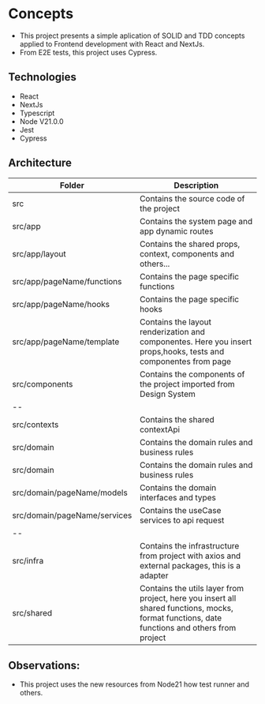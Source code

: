# Concepts

- This project presents a simple aplication of SOLID and TDD concepts applied to Frontend development with React and NextJs.
- From E2E tests, this project uses Cypress.

## Technologies

- React
- NextJs
- Typescript
- Node V21.0.0
- Jest
- Cypress

## Architecture

| Folder                       | Description                                                                                                                                  |
| ---------------------------- | -------------------------------------------------------------------------------------------------------------------------------------------- |
| src                          | Contains the source code of the project                                                                                                      |
| src/app                      | Contains the system page and app dynamic routes                                                                                              |
| src/app/layout               | Contains the shared props, context, components and others...                                                                                 |
| src/app/pageName/functions   | Contains the page specific functions                                                                                                         |
| src/app/pageName/hooks       | Contains the page specific hooks                                                                                                             |
| src/app/pageName/template    | Contains the layout renderization and componentes. Here you insert props,hooks, tests and componentes from page                              |
| src/components               | Contains the components of the project imported from Design System                                                                           |
| --                           |
| src/contexts                 | Contains the shared contextApi                                                                                                               |
| src/domain                   | Contains the domain rules and business rules                                                                                                 |
| src/domain                   | Contains the domain rules and business rules                                                                                                 |
| src/domain/pageName/models   | Contains the domain interfaces and types                                                                                                     |
| src/domain/pageName/services | Contains the useCase services to api request                                                                                                 |
| --                           |
| src/infra                    | Contains the infrastructure from project with axios and external packages, this is a adapter                                                 |
| src/shared                   | Contains the utils layer from project, here you insert all shared functions, mocks, format functions, date functions and others from project |

## Observations:

- This project uses the new resources from Node21 how test runner and others.
